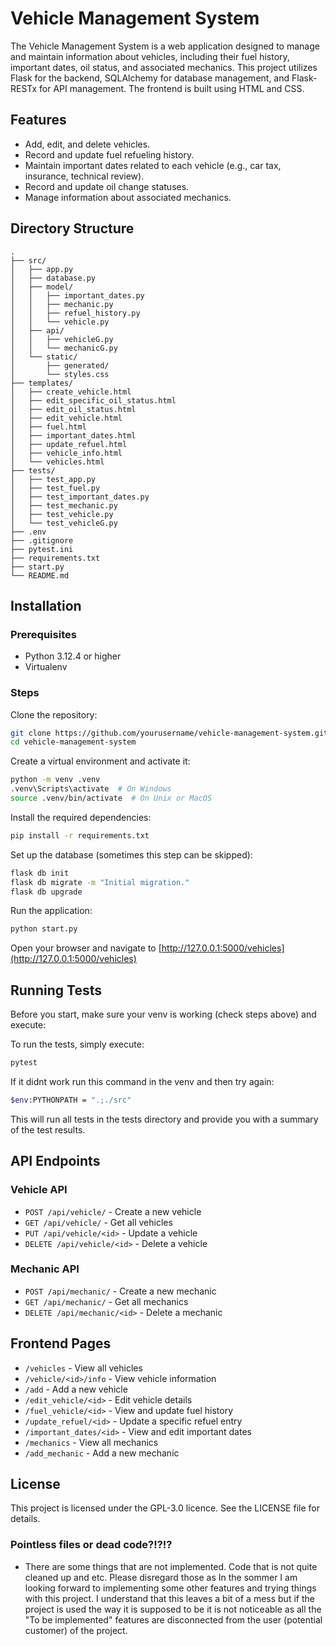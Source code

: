 
# Vehicle Management System

The Vehicle Management System is a web application designed to manage and maintain information about vehicles, 
including their fuel history, important dates, oil status, and associated mechanics. This project utilizes Flask for 
the backend, SQLAlchemy for database management, and Flask-RESTx for API management. The frontend is built using HTML and CSS.

## Features

- Add, edit, and delete vehicles.
- Record and update fuel refueling history.
- Maintain important dates related to each vehicle (e.g., car tax, insurance, technical review).
- Record and update oil change statuses.
- Manage information about associated mechanics.

## Directory Structure


    .
    ├── src/
    │   ├── app.py
    │   ├── database.py
    │   ├── model/
    │   │   ├── important_dates.py
    │   │   ├── mechanic.py
    │   │   ├── refuel_history.py
    │   │   └── vehicle.py
    │   ├── api/
    │   │   ├── vehicleG.py
    │   │   └── mechanicG.py
    │   └── static/
    │       ├── generated/
    │       └── styles.css
    ├── templates/
    │   ├── create_vehicle.html
    │   ├── edit_specific_oil_status.html
    │   ├── edit_oil_status.html
    │   ├── edit_vehicle.html
    │   ├── fuel.html
    │   ├── important_dates.html
    │   ├── update_refuel.html
    │   ├── vehicle_info.html
    │   └── vehicles.html
    ├── tests/
    │   ├── test_app.py
    │   ├── test_fuel.py
    │   ├── test_important_dates.py
    │   ├── test_mechanic.py
    │   ├── test_vehicle.py
    │   └── test_vehicleG.py
    ├── .env
    ├── .gitignore
    ├── pytest.ini
    ├── requirements.txt
    ├── start.py
    └── README.md


## Installation

### Prerequisites

- Python 3.12.4 or higher
- Virtualenv

### Steps

Clone the repository:

```bash
git clone https://github.com/yourusername/vehicle-management-system.git
cd vehicle-management-system
```

Create a virtual environment and activate it:

```bash
python -m venv .venv
.venv\Scripts\activate  # On Windows
source .venv/bin/activate  # On Unix or MacOS
```

Install the required dependencies:

```bash
pip install -r requirements.txt
```

Set up the database (sometimes this step can be skipped):

```bash
flask db init
flask db migrate -m "Initial migration."
flask db upgrade
```

Run the application:

```bash
python start.py
```

Open your browser and navigate to [http://127.0.0.1:5000/vehicles](http://127.0.0.1:5000/vehicles)

## Running Tests

Before you start, make sure your venv is working (check steps above) and execute:

To run the tests, simply execute:

```bash
pytest
```

If it didnt work run this command in the venv and then try again:
```bash
$env:PYTHONPATH = ".;./src"
```

This will run all tests in the tests directory and provide you with a summary of the test results.

## API Endpoints

### Vehicle API

- `POST /api/vehicle/` - Create a new vehicle
- `GET /api/vehicle/` - Get all vehicles
- `PUT /api/vehicle/<id>` - Update a vehicle
- `DELETE /api/vehicle/<id>` - Delete a vehicle

### Mechanic API

- `POST /api/mechanic/` - Create a new mechanic
- `GET /api/mechanic/` - Get all mechanics
- `DELETE /api/mechanic/<id>` - Delete a mechanic

## Frontend Pages

- `/vehicles` - View all vehicles
- `/vehicle/<id>/info` - View vehicle information
- `/add` - Add a new vehicle
- `/edit_vehicle/<id>` - Edit vehicle details
- `/fuel_vehicle/<id>` - View and update fuel history
- `/update_refuel/<id>` - Update a specific refuel entry
- `/important_dates/<id>` - View and edit important dates
- `/mechanics` - View all mechanics
- `/add_mechanic` - Add a new mechanic

## License

This project is licensed under the GPL-3.0 licence. See the LICENSE file for details.


### Pointless files or dead code?!?!?
- There are some things that are not implemented.
Code that is not quite cleaned up and etc. Please disregard those as
In the sommer I am looking forward to implementing some other features and trying things
with this project. I understand that this leaves a bit of a mess but if the project is used the way it is supposed
to be it is not noticeable as all the "To be implemented" features are disconnected from the user (potential customer)
of the project. 

